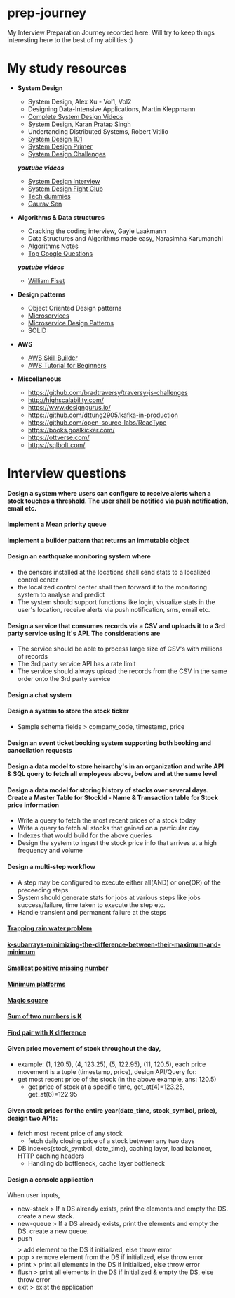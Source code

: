 # prep-journey
My Interview Preparation Journey recorded here. Will try to keep things interesting here to the best of my abilities :)

# My study resources
- **System Design**
  - System Design, Alex Xu - Vol1, Vol2
  - Designing Data-Intensive Applications, Martin Kleppmann
  - [Complete System Design Videos](https://takeuforward.org/system-design/complete-system-design-roadmap-with-videos-for-sdes/)
  - [System Design, Karan Pratap Singh](https://github.com/karanpratapsingh/system-design)
  - Undertanding Distributed Systems, Robert Vitilio
  - [System Design 101](https://github.com/ByteByteGoHq/system-design-101)
  - [System Design Primer](https://github.com/donnemartin/system-design-primer)
  - [System Design Challenges](https://www.systemsdesignchallenges.com/) 
  
  ***youtube videos***
  - [System Design Interview](https://interviewing.io/guides/system-design-interview)
  - [System Design Fight Club](https://www.youtube.com/@SDFC)
  - [Tech dummies](https://www.youtube.com/@TechDummiesNarendraL)
  - [Gaurav Sen](https://www.youtube.com/@gkcs)
 
- **Algorithms & Data structures**
  - Cracking the coding interview, Gayle Laakmann
  - Data Structures and Algorithms made easy, Narasimha Karumanchi
  - [Algorithms Notes](https://github.com/mmanooj/study/blob/main/Algorithms.pdf)
  - [Top Google Questions](https://github.com/mmanooj/study/blob/main/Algorithms_GoogleQnA.pdf)  
  
  ***youtube videos***
  - [William Fiset](https://www.youtube.com/@WilliamFiset-videos)

- **Design patterns**
  - Object Oriented Design patterns
  - [Microservices](https://microservices.io/)
  - [Microservice Design Patterns](https://dzone.com/articles/design-patterns-for-microservices-ambassador-anti)
  - SOLID

- **AWS**
  - [AWS Skill Builder](https://s6hqndkr.r.us-west-2.awstrack.me/L0/https:%2F%2Fexplore.skillbuilder.aws%2Flearn/1/0101018b3f2c11f2-2ad67291-84d6-4f83-b9d0-5c20783234eb-000000/bJtr_7vKMb1Ym4Bt6fEGApt6gfg=345)
  - [AWS Tutorial for Beginners](https://www.youtube.com/watch?v=k1RI5locZE4&t=8405s)

- **Miscellaneous**
  - https://github.com/bradtraversy/traversy-js-challenges
  - http://highscalability.com/
  - https://www.designgurus.io/
  - https://github.com/dttung2905/kafka-in-production
  - https://github.com/open-source-labs/ReacType
  - https://books.goalkicker.com/
  - https://ottverse.com/
  - https://sqlbolt.com/

# Interview questions
#### Design a system where users can configure to receive alerts when a stock touches a threshold. The user shall be notified via push notification, email etc. ####
#### Implement a Mean priority queue ####
#### Implement a builder pattern that returns an immutable object #### 
#### Design an earthquake monitoring system where ####
  - the censors installed at the locations shall send stats to a localized control center
  - the localized control center shall then forward it to the monitoring system to analyse and predict
  - The system should support functions like login, visualize stats in the user's location, receive alerts via push notification, sms, email etc.
#### Design a service that consumes records via a CSV and uploads it to a 3rd party service using it's API. The considerations are ####
  - The service should be able to process large size of CSV's with millions of records
  - The 3rd party service API has a rate limit
  - The service should always upload the records from the CSV in the same order onto the 3rd party service
#### Design a chat system ####
#### Design a system to store the stock ticker ####
  - Sample schema fields > company_code, timestamp, price
#### Design an event ticket booking system supporting both booking and cancellation requests ####
#### Design a data model to store heirarchy's in an organization and write API & SQL query to fetch all employees above, below and at the same level ####
#### Design a data model for storing history of stocks over several days. Create a Master Table for StockId - Name & Transaction table for Stock price information ####
  - Write a query to fetch the most recent prices of a stock today
  - Write a query to fetch all stocks that gained on a particular day
  - Indexes that would build for the above queries
  - Design the system to ingest the stock price info that arrives at a high frequency and volume
#### Design a multi-step workflow ####
  - A step may be configured to execute either all(AND) or one(OR) of the preceeding steps
  - System should generate stats for jobs at various steps like jobs success/failure, time taken to execute the step etc.
  - Handle transient and permanent failure at the steps
#### [Trapping rain water problem](https://www.geeksforgeeks.org/trapping-rain-water/) ####
#### [k-subarrays-minimizing-the-difference-between-their-maximum-and-minimum](https://www.geeksforgeeks.org/split-a-given-array-into-k-subarrays-minimizing-the-difference-between-their-maximum-and-minimum/) ####
#### [Smallest positive missing number](https://www.geeksforgeeks.org/find-the-smallest-positive-number-missing-from-an-unsorted-array/) ####
#### [Minimum platforms](https://practice.geeksforgeeks.org/problems/minimum-platforms-1587115620/1) ####
#### [Magic square](https://www.geeksforgeeks.org/check-given-matrix-is-magic-square-or-not/) ####
#### [Sum of two numbers is K](https://medium.com/weekly-webtips/find-two-numbers-in-an-array-that-sums-up-to-k-2f7490482d9d#:~:text=Solution%201%3A%20Brute%20force%20algorithm,it%20is%2C%20return%20the%20pair.) ####
#### [Find pair with K difference](https://www.geeksforgeeks.org/find-a-pair-with-the-given-difference/) ####
#### Given price movement of stock throughout the day,  ####
  - example: (1, 120.5), (4, 123.25), (5, 122.95), (11, 120.5), each price movement is a tuple (timestamp, price), design API/Query for:
  - get most recent price of the stock (in the above example, ans: 120.5)
	- get price of stock at a specific time, get_at(4)=123.25, get_at(6)=122.95
#### Given stock prices for the entire year(date_time, stock_symbol, price), design two APIs: ####
  - fetch most recent price of any stock
	- fetch daily closing price of a stock between any two days
  - DB indexes(stock_symbol, date_time), caching layer, load balancer, HTTP caching headers
	- Handling db bottleneck, cache layer bottleneck
#### Design a console application ####
When user inputs, 
  - new-stack > If a DS already exists, print the elements and empty the DS. create a new stack. 
  - new-queue > If a DS already exists, print the elements and empty the DS. create a new queue.
  - push $$$$ > add element to the DS if initialized, else throw error
  - pop > remove element from the DS if initialized, else throw error
  - print > print all elements in the DS if initialized, else throw error
  - flush > print all elements in the DS if initialized & empty the DS, else throw error
  - exit > exist the application
